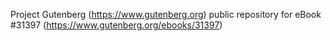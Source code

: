 Project Gutenberg (https://www.gutenberg.org) public repository for eBook #31397 (https://www.gutenberg.org/ebooks/31397)
